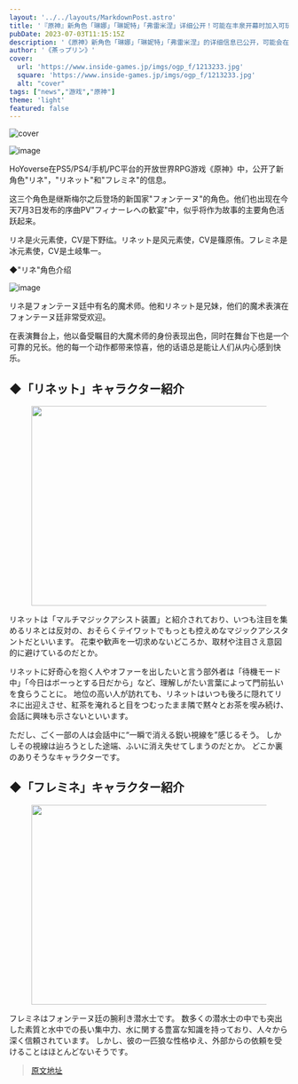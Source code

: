```yaml
---
layout: '../../layouts/MarkdownPost.astro'
title: '『原神』新角色「琳娜」「琳妮特」「弗雷米涅」详细公开！可能在丰泉开幕时加入可玩角色'
pubDate: 2023-07-03T11:15:15Z
description: '《原神》新角色「琳娜」「琳妮特」「弗雷米涅」的详细信息已公开，可能会在丰泉开幕时加入可玩角色。'
author: '《茶っプリン》'
cover:
  url: 'https://www.inside-games.jp/imgs/ogp_f/1213233.jpg'
  square: 'https://www.inside-games.jp/imgs/ogp_f/1213233.jpg'
  alt: "cover"
tags: ["news","游戏","原神"]
theme: 'light'
featured: false
---
```


![cover](https://www.inside-games.jp/imgs/ogp_f/1213233.jpg)

![image](https://www.inside-games.jp/imgs/zoom/1213234.jpg)

HoYoverse在PS5/PS4/手机/PC平台的开放世界RPG游戏《原神》中，公开了新角色"リネ"，"リネット"和"フレミネ"的信息。

这三个角色是继斯梅尔之后登场的新国家"フォンテーヌ"的角色。他们也出现在今天7月3日发布的序曲PV"フィナーレへの歓宴"中，似乎将作为故事的主要角色活跃起来。

リネ是火元素使，CV是下野纮。リネット是风元素使，CV是篠原侑。フレミネ是冰元素使，CV是土岐隼一。

◆"リネ"角色介绍

![image](https://www.inside-games.jp/imgs/zoom/1213228.jpg)

リネ是フォンテーヌ廷中有名的魔术师。他和リネット是兄妹，他们的魔术表演在フォンテーヌ廷非常受欢迎。

在表演舞台上，他以备受瞩目的大魔术师的身份表现出色，同时在舞台下也是一个可靠的兄长。他的每一个动作都带来惊喜，他的话语总是能让人们从内心感到快乐。
<p><figure class="ctms-editor-twitter"><blockquote class="twitter-tweet" data-conversation=""><a href="https://twitter.com/Genshin_7/status/1675806595769303040"></a></blockquote><script async="" charset="utf-8" src="https://platform.twitter.com/widgets.js"></script></figure></p>

## ◆「リネット」キャラクター紹介

<figure class="ctms-editor-image"><img src="https://www.inside-games.jp/imgs/zoom/1213230.jpg" class="inline-article-image" width="640" height="360"></figure>

<p>リネットは「マルチマジックアシスト装置」と紹介されており、いつも注目を集めるリネとは反対の、おそらくテイワットでもっとも控えめなマジックアシスタントだといいます。 花束や歓声を一切求めないどころか、取材や注目さえ意図的に避けているのだとか。</p>

<p>リネットに好奇心を抱く人やオファーを出したいと言う部外者は「待機モード中」「今日はボーっとする日だから」など、理解しがたい言葉によって門前払いを食らうことに。 地位の高い人が訪れても、リネットはいつも後ろに隠れてリネに出迎えさせ、紅茶を淹れると目をつむったまま隣で黙々とお茶を喫み続け、会話に興味も示さないといいます。</p>

<p>ただし、ごく一部の人は会話中に“一瞬で消える鋭い視線を”感じるそう。 しかしその視線は辿ろうとした途端、ふいに消え失せてしまうのだとか。 どこか裏のありそうなキャラクターです。</p>

<p><figure class="ctms-editor-twitter"><blockquote class="twitter-tweet" data-conversation=""><a href="https://twitter.com/Genshin_7/status/1675807850117865472"></a></blockquote><script async="" charset="utf-8" src="https://platform.twitter.com/widgets.js"></script></figure></p>

## ◆「フレミネ」キャラクター紹介

<figure class="ctms-editor-image"><img src="https://www.inside-games.jp/imgs/zoom/1213232.jpg" class="inline-article-image" width="640" height="360"></figure>

<p>フレミネはフォンテーヌ廷の腕利き潜水士です。 数多くの潜水士の中でも突出した素質と水中での長い集中力、水に関する豊富な知識を持っており、人々から深く信頼されています。 しかし、彼の一匹狼な性格ゆえ、外部からの依頼を受けることはほとんどないそうです。</p>

>[原文地址](https://www.inside-games.jp/article/2023/07/03/146971.html)  